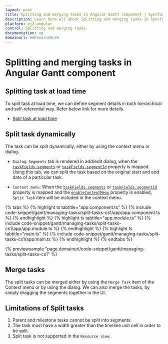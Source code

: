 ```yaml
---
layout: post
title: Splitting and merging tasks in Angular Gantt component | Syncfusion
description: Learn here all about Splitting and merging tasks in Syncfusion Angular Gantt component of Syncfusion Essential JS 2 and more.
platform: ej2-angular
control: Splitting and merging tasks 
documentation: ug
domainurl: ##DomainURL##
---
```


# Splitting and merging tasks in Angular Gantt component

## Splitting task at load time

To split task at load time, we can define segment details in both hierarchical and self-referential way. Refer below link for more details.

* [Split task at load time](https://ej2.syncfusion.com/angular/documentation/gantt/data-binding#split-task)

## Split task dynamically

The task can be split dynamically, either by using the context menu or dialog.

* `Dialog`: `Segments` tab is rendered in add/edit dialog, when the [`taskFields.segments`](https://ej2.syncfusion.com/angular/documentation/api/gantt/taskFields/#segments) or [`taskFields.segmentId`](https://ej2.syncfusion.com/angular/documentation/api/gantt/taskFields/#segmentId) property is mapped. Using this tab, we can split the task based on the original start and end date of a particular task.

* `Context menu`: When the [`taskFields.segments`](https://ej2.syncfusion.com/angular/documentation/api/gantt/taskFields/#segments) or [`taskFields.segmentId`](https://ej2.syncfusion.com/angular/documentation/api/gantt/taskFields/#segmentId) property is mapped and the [`enableContextMenu`](https://ej2.syncfusion.com/angular/documentation/api/gantt/#enablecontextmenu) property is enabled, `Split Task` item will be included in the context menu.

{% tabs %}
{% highlight ts tabtitle="app.component.ts" %}
{% include code-snippet/gantt/managing-tasks/split-tasks-cs1/app/app.component.ts %}
{% endhighlight %}
{% highlight ts tabtitle="app.module.ts" %}
{% include code-snippet/gantt/managing-tasks/split-tasks-cs1/app/app.module.ts %}
{% endhighlight %}
{% highlight ts tabtitle="main.ts" %}
{% include code-snippet/gantt/managing-tasks/split-tasks-cs1/app/main.ts %}
{% endhighlight %}
{% endtabs %}
  
{% previewsample "page.domainurl/code-snippet/gantt/managing-tasks/split-tasks-cs1" %}

## Merge tasks

The split tasks can be merged either by using the `Merge Task` item of the Context menu or by using the dialog. We can also merge the tasks, by simply dragging the segments together in the UI.

## Limitations of Split tasks

1. Parent and milestone tasks cannot be split into segments.
2. The task must have a width greater than the timeline unit cell in order to be split.
3. Split task is not supported in the `Resource view`.